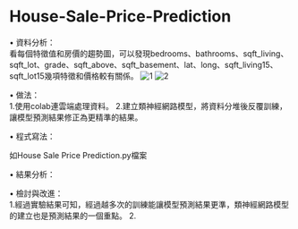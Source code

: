 # House-Sale-Price-Prediction

• 資料分析：  
    看每個特徵值和房價的趨勢圖，可以發現bedrooms、bathrooms、sqft_living、sqft_lot、grade、sqft_above、sqft_basement、lat、long、sqft_living15、sqft_lot15幾項特徵和價格較有關係。
  ![1](https://github.com/312581025/House-Sale-Price-Prediction/assets/144907093/2b7dfef1-922f-45ef-a522-cc09f1716c60)
  ![2](https://github.com/312581025/House-Sale-Price-Prediction/assets/144907093/a761f8e8-ac6f-40cd-b37c-115a27f67998)


• 做法：  
    1.使用colab連雲端處理資料。
    2.建立類神經網路模型，將資料分堆後反覆訓練，讓模型預測結果修正為更精準的結果。

• 程式寫法：  

  如House Sale Price Prediction.py檔案
  
• 結果分析：  
  
  
• 檢討與改進：  
  1.經過實驗結果可知，經過越多次的訓練能讓模型預測結果更準，類神經網路模型的建立也是預測結果的一個重點。
  2.
